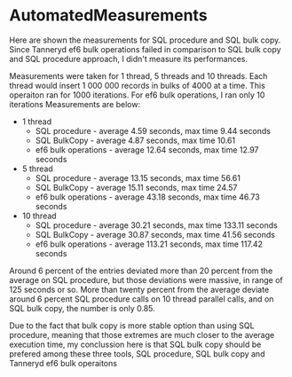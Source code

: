 # AutomatedMeasurements
Here are shown the measurements for SQL procedure and SQL bulk copy. Since Tanneryd ef6 bulk operations failed in comparison to SQL bulk copy and SQL procedure approach, I didn't measure its performances.

Measurements were taken for 1 thread, 5 threads and 10 threads.
Each thread would insert 1 000 000 records in bulks of 4000 at a time.
This operaiton ran for 1000 iterations.
For ef6 bulk operations, I ran only 10 iterations
Measurements are below:
- 1 thread
  - SQL procedure - average 4.59 seconds, max time 9.44 seconds
  - SQL BulkCopy - average 4.87 seconds, max time 10.61
  - ef6 bulk operations - average 12.64 seconds, max time 12.97 seconds
- 5 thread
  - SQL procedure - average 13.15 seconds, max time 56.61
  - SQL BulkCopy - average 15.11 seconds, max time 24.57
  - ef6 bulk operations - average 43.18 seconds, max time 46.73 seconds
- 10 thread
  - SQL procedure - average 30.21 seconds, max time 133.11 seconds
  - SQL BulkCopy - average 30.87 seconds, max time 41.56 seconds
  - ef6 bulk operations - average 113.21 seconds, max time 117.42 seconds

Around 6 percent of the entries deviated more than 20 percent from the average on SQL procedure, but those deviations were massive, in range of 125 seconds or so. More than twenty percent from the average deviate around 6 percent SQL procedure calls on 10 thread parallel calls, and on SQL bulk copy, the number is only 0.85.

Due to the fact that bulk copy is more stable option than using SQL procedure, meaning that those extremes are much closer to the average execution time, my conclussion here is that SQL bulk copy should be prefered among these three tools, SQL procedure, SQL bulk copy and Tanneryd ef6 bulk operaitons